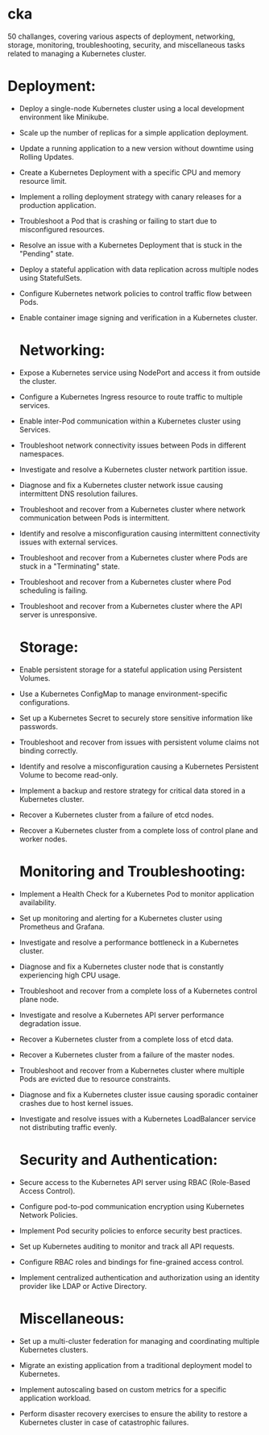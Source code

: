 # cka
50 challanges, covering various aspects of deployment, networking, storage, monitoring, troubleshooting, security, and miscellaneous tasks related to managing a Kubernetes cluster.

   # Deployment:

* Deploy a single-node Kubernetes cluster using a local development environment like Minikube.
* Scale up the number of replicas for a simple application deployment.
* Update a running application to a new version without downtime using Rolling Updates.
* Create a Kubernetes Deployment with a specific CPU and memory resource limit.
* Implement a rolling deployment strategy with canary releases for a production application.
* Troubleshoot a Pod that is crashing or failing to start due to misconfigured resources.
* Resolve an issue with a Kubernetes Deployment that is stuck in the "Pending" state.
* Deploy a stateful application with data replication across multiple nodes using StatefulSets.
* Configure Kubernetes network policies to control traffic flow between Pods.
* Enable container image signing and verification in a Kubernetes cluster.

   # Networking:

* Expose a Kubernetes service using NodePort and access it from outside the cluster.
* Configure a Kubernetes Ingress resource to route traffic to multiple services.
* Enable inter-Pod communication within a Kubernetes cluster using Services.
* Troubleshoot network connectivity issues between Pods in different namespaces.
* Investigate and resolve a Kubernetes cluster network partition issue.
* Diagnose and fix a Kubernetes cluster network issue causing intermittent DNS resolution failures.
* Troubleshoot and recover from a Kubernetes cluster where network communication between Pods is intermittent.
* Identify and resolve a misconfiguration causing intermittent connectivity issues with external services.
* Troubleshoot and recover from a Kubernetes cluster where Pods are stuck in a "Terminating" state.
* Troubleshoot and recover from a Kubernetes cluster where Pod scheduling is failing.
* Troubleshoot and recover from a Kubernetes cluster where the API server is unresponsive.

   # Storage:

* Enable persistent storage for a stateful application using Persistent Volumes.
* Use a Kubernetes ConfigMap to manage environment-specific configurations.
* Set up a Kubernetes Secret to securely store sensitive information like passwords.
* Troubleshoot and recover from issues with persistent volume claims not binding correctly.
* Identify and resolve a misconfiguration causing a Kubernetes Persistent Volume to become read-only.
* Implement a backup and restore strategy for critical data stored in a Kubernetes cluster.
* Recover a Kubernetes cluster from a failure of etcd nodes.
* Recover a Kubernetes cluster from a complete loss of control plane and worker nodes.

   # Monitoring and Troubleshooting:

* Implement a Health Check for a Kubernetes Pod to monitor application availability.
* Set up monitoring and alerting for a Kubernetes cluster using Prometheus and Grafana.
* Investigate and resolve a performance bottleneck in a Kubernetes cluster.
* Diagnose and fix a Kubernetes cluster node that is constantly experiencing high CPU usage.
* Troubleshoot and recover from a complete loss of a Kubernetes control plane node.
* Investigate and resolve a Kubernetes API server performance degradation issue.
* Recover a Kubernetes cluster from a complete loss of etcd data.
* Recover a Kubernetes cluster from a failure of the master nodes.
* Troubleshoot and recover from a Kubernetes cluster where multiple Pods are evicted due to resource constraints.
* Diagnose and fix a Kubernetes cluster issue causing sporadic container crashes due to host kernel issues.
* Investigate and resolve issues with a Kubernetes LoadBalancer service not distributing traffic evenly.

   # Security and Authentication:

* Secure access to the Kubernetes API server using RBAC (Role-Based Access Control).
* Configure pod-to-pod communication encryption using Kubernetes Network Policies.
* Implement Pod security policies to enforce security best practices.
* Set up Kubernetes auditing to monitor and track all API requests.
* Configure RBAC roles and bindings for fine-grained access control.
* Implement centralized authentication and authorization using an identity provider like LDAP or Active Directory.

   # Miscellaneous:

* Set up a multi-cluster federation for managing and coordinating multiple Kubernetes clusters.
* Migrate an existing application from a traditional deployment model to Kubernetes.
* Implement autoscaling based on custom metrics for a specific application workload.
* Perform disaster recovery exercises to ensure the ability to restore a Kubernetes cluster in case of catastrophic failures.
